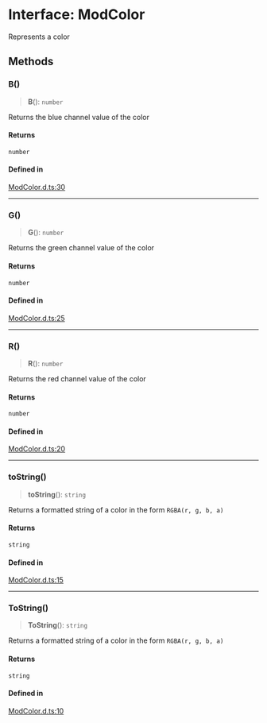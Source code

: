 # Interface: ModColor

Represents a color

## Methods

### B()

> **B**(): `number`

Returns the blue channel value of the color

#### Returns

`number`

#### Defined in

[ModColor.d.ts:30](https://github.com/trailtypes/trailtypes/blob/d937f1d958c278d7992fcdc0bff4efed599850d4/types/ModColor.d.ts#L30)

***

### G()

> **G**(): `number`

Returns the green channel value of the color

#### Returns

`number`

#### Defined in

[ModColor.d.ts:25](https://github.com/trailtypes/trailtypes/blob/d937f1d958c278d7992fcdc0bff4efed599850d4/types/ModColor.d.ts#L25)

***

### R()

> **R**(): `number`

Returns the red channel value of the color

#### Returns

`number`

#### Defined in

[ModColor.d.ts:20](https://github.com/trailtypes/trailtypes/blob/d937f1d958c278d7992fcdc0bff4efed599850d4/types/ModColor.d.ts#L20)

***

### toString()

> **toString**(): `string`

Returns a formatted string of a color in the form `RGBA(r, g, b, a)`

#### Returns

`string`

#### Defined in

[ModColor.d.ts:15](https://github.com/trailtypes/trailtypes/blob/d937f1d958c278d7992fcdc0bff4efed599850d4/types/ModColor.d.ts#L15)

***

### ToString()

> **ToString**(): `string`

Returns a formatted string of a color in the form `RGBA(r, g, b, a)`

#### Returns

`string`

#### Defined in

[ModColor.d.ts:10](https://github.com/trailtypes/trailtypes/blob/d937f1d958c278d7992fcdc0bff4efed599850d4/types/ModColor.d.ts#L10)
